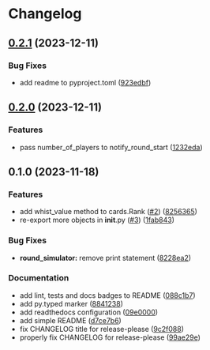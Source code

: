 # Changelog

## [0.2.1](https://github.com/Danie-1/whist_backend/compare/v0.2.0...v0.2.1) (2023-12-11)


### Bug Fixes

* add readme to pyproject.toml ([923edbf](https://github.com/Danie-1/whist_backend/commit/923edbfb94ab6f497386c8da5bedaafde256ad5f))

## [0.2.0](https://github.com/Danie-1/whist_backend/compare/v0.1.0...v0.2.0) (2023-12-11)


### Features

* pass number_of_players to notify_round_start ([1232eda](https://github.com/Danie-1/whist_backend/commit/1232edab3850c976dba48f8e2ef154c065bc4d8c))

## 0.1.0 (2023-11-18)


### Features

* add whist_value method to cards.Rank ([#2](https://github.com/Danie-1/whist_backend/issues/2)) ([8256365](https://github.com/Danie-1/whist_backend/commit/82563656b599acec19e94b2d4f130be983b455cb))
* re-export more objects in __init__.py ([#3](https://github.com/Danie-1/whist_backend/issues/3)) ([1fab843](https://github.com/Danie-1/whist_backend/commit/1fab8438745b4426005cfe21d2ec9ca6013bab45))


### Bug Fixes

* **round_simulator:** remove print statement ([8228ea2](https://github.com/Danie-1/whist_backend/commit/8228ea22f7210c01e8db84f10c221bfe1494c984))


### Documentation

* add lint, tests and docs badges to README ([088c1b7](https://github.com/Danie-1/whist_backend/commit/088c1b7d1cca534d9f1a8e51de0955608b03c90f))
* add py.typed marker ([8841238](https://github.com/Danie-1/whist_backend/commit/884123876e363c24e52a790bf15c34936e87516d))
* add readthedocs configuration ([09e0000](https://github.com/Danie-1/whist_backend/commit/09e0000db6ae0bcd68e0a8913b7be8db394614c5))
* add simple README ([d7ce7b6](https://github.com/Danie-1/whist_backend/commit/d7ce7b600108a366567b069b9ab10f13c09b7d0d))
* fix CHANGELOG title for release-please ([9c2f088](https://github.com/Danie-1/whist_backend/commit/9c2f088728b44a9cb6faf2f730dfce5358a602cd))
* properly fix CHANGELOG for release-please ([99ae29e](https://github.com/Danie-1/whist_backend/commit/99ae29e88e5dbab1e3d12314fd06814259c4bf85))
